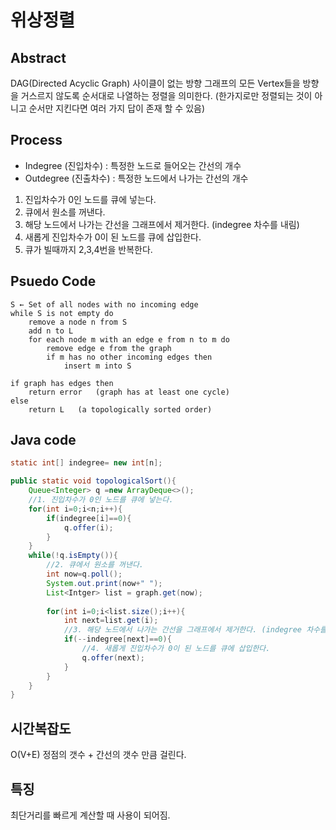 # 위상정렬
## Abstract
DAG(Directed Acyclic Graph) 사이클이 없는 방향 그래프의 모든 Vertex들을 방향을 거스르지 않도록 순서대로 나열하는 정렬을 의미한다. (한가지로만 정렬되는 것이 아니고 순서만 지킨다면 여러 가지 답이 존재 할 수 있음)

## Process
- Indegree (진입차수) : 특정한 노드로 들어오는 간선의 개수
- Outdegree (진출차수) : 특정한 노드에서 나가는 간선의 개수
1. 진입차수가 0인 노드를 큐에 넣는다.
2. 큐에서 원소를 꺼낸다.
3. 해당 노드에서 나가는 간선을 그래프에서 제거한다. (indegree 차수를 내림)
4. 새롭게 진입차수가 0이 된 노드를 큐에 삽입한다.
5. 큐가 빌때까지 2,3,4번을 반복한다.

## Psuedo Code
```
S ← Set of all nodes with no incoming edge
while S is not empty do
    remove a node n from S
    add n to L
    for each node m with an edge e from n to m do
        remove edge e from the graph
        if m has no other incoming edges then
            insert m into S

if graph has edges then
    return error   (graph has at least one cycle)
else
    return L   (a topologically sorted order)
```
## Java code
```java
static int[] indegree= new int[n];

public static void topologicalSort(){
	Queue<Integer> q =new ArrayDeque<>();
	//1. 진입차수가 0인 노드를 큐에 넣는다.
	for(int i=0;i<n;i++){
		if(indegree[i]==0){
			q.offer(i);
		}
	}
	while(!q.isEmpty()){
		//2. 큐에서 원소를 꺼낸다.
		int now=q.poll();
		System.out.print(now+" ");
		List<Intger> list = graph.get(now);
		
		for(int i=0;i<list.size();i++){
			int next=list.get(i);
			//3. 해당 노드에서 나가는 간선을 그래프에서 제거한다. (indegree 차수를 내림)
			if(--indegree[next]==0){
				//4. 새롭게 진입차수가 0이 된 노드를 큐에 삽입한다.
				q.offer(next);
			}
		}
	}
}
```

## 시간복잡도
O(V+E) 정점의 갯수 + 간선의 갯수 만큼 걸린다.

## 특징
최단거리를 빠르게 계산할 때 사용이 되어짐.
